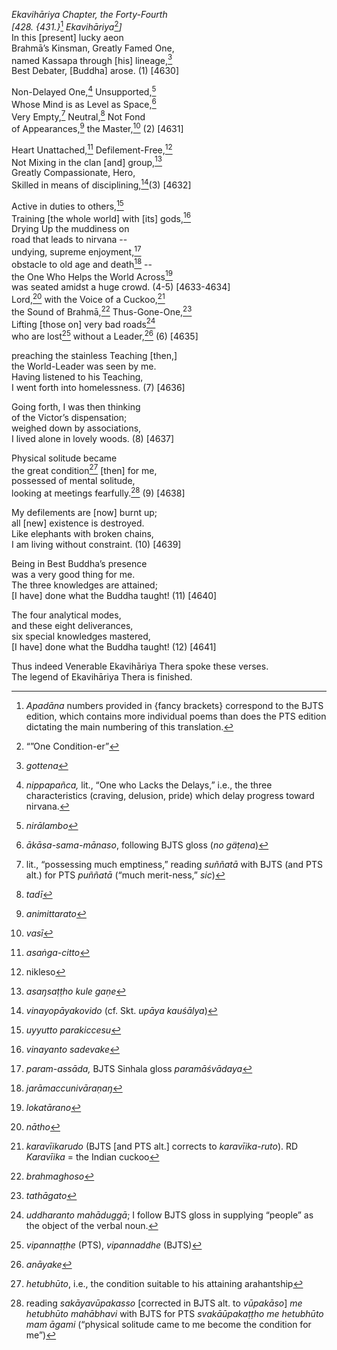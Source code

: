*Ekavihāriya Chapter, the Forty-Fourth*  
*\[428. {431.}*[^1] *Ekavihāriya*[^2]*\]*  
In this \[present\] lucky aeon  
Brahmā’s Kinsman, Greatly Famed One,  
named Kassapa through \[his\] lineage,[^3]  
Best Debater, \[Buddha\] arose. (1) \[4630\]

Non-Delayed One,[^4] Unsupported,[^5]  
Whose Mind is as Level as Space,[^6]  
Very Empty,[^7] Neutral,[^8] Not Fond  
of Appearances,[^9] the Master,[^10] (2) \[4631\]

Heart Unattached,[^11] Defilement-Free,[^12]  
Not Mixing in the clan \[and\] group,[^13]  
Greatly Compassionate, Hero,  
Skilled in means of disciplining,[^14](3) \[4632\]

Active in duties to others,[^15]  
Training \[the whole world\] with \[its\] gods,[^16]  
Drying Up the muddiness on  
road that leads to nirvana --  
undying, supreme enjoyment,[^17]  
obstacle to old age and death[^18] --  
the One Who Helps the World Across[^19]  
was seated amidst a huge crowd. (4-5) \[4633-4634\]  
Lord,[^20] with the Voice of a Cuckoo,[^21]  
the Sound of Brahmā,[^22] Thus-Gone-One,[^23]  
Lifting \[those on\] very bad roads[^24]  
who are lost[^25] without a Leader,[^26] (6) \[4635\]

preaching the stainless Teaching \[then,\]  
the World-Leader was seen by me.  
Having listened to his Teaching,  
I went forth into homelessness. (7) \[4636\]

Going forth, I was then thinking  
of the Victor’s dispensation;  
weighed down by associations,  
I lived alone in lovely woods. (8) \[4637\]

Physical solitude became  
the great condition[^27] \[then\] for me,  
possessed of mental solitude,  
looking at meetings fearfully.[^28] (9) \[4638\]

My defilements are \[now\] burnt up;  
all \[new\] existence is destroyed.  
Like elephants with broken chains,  
I am living without constraint. (10) \[4639\]

Being in Best Buddha’s presence  
was a very good thing for me.  
The three knowledges are attained;  
\[I have\] done what the Buddha taught! (11) \[4640\]

The four analytical modes,  
and these eight deliverances,  
six special knowledges mastered,  
\[I have\] done what the Buddha taught! (12) \[4641\]

Thus indeed Venerable Ekavihāriya Thera spoke these verses.  
The legend of Ekavihāriya Thera is finished.

[^1]: *Apadāna* numbers provided in {fancy brackets} correspond to the
    BJTS edition, which contains more individual poems than does the PTS
    edition dictating the main numbering of this translation.

[^2]: “”One Condition-er”

[^3]: *gottena*

[^4]: *nippapañca,* lit., “One who Lacks the Delays,” i.e., the three
    characteristics (craving, delusion, pride) which delay progress
    toward nirvana.

[^5]: *nirālambo*

[^6]: *ākāsa-sama-mānaso*, following BJTS gloss (*no gäṭena*)

[^7]: lit., “possessing much emptiness,” reading *suññatā* with BJTS
    (and PTS alt.) for PTS *puññatā* (“much merit-ness,” *sic*)

[^8]: *tadī*

[^9]: *animittarato*

[^10]: *vasī*

[^11]: *asaṅga-citto*

[^12]: nikleso

[^13]: *asaŋsaṭṭho kule gaṇe*

[^14]: *vinayopāyakovido* (cf. Skt. *upāya kauśālya*)

[^15]: *uyyutto parakiccesu*

[^16]: *vinayanto sadevake*

[^17]: *param-assāda,* BJTS Sinhala gloss *paramāśvādaya*

[^18]: *jarāmaccunivāraṇaŋ*

[^19]: *lokatārano*

[^20]: *nātho*

[^21]: *karavīikarudo* (BJTS \[and PTS alt.\] corrects to
    *karavīika-ruto*). RD *Karavīika* = the Indian cuckoo

[^22]: *brahmaghoso*

[^23]: *tathāgato*

[^24]: *uddharanto mahāduggā*; I follow BJTS gloss in supplying “people”
    as the object of the verbal noun.

[^25]: *vipannaṭṭhe* (PTS), *vipannaddhe* (BJTS)

[^26]: *anāyake*

[^27]: *hetubhūto*, i.e., the condition suitable to his attaining
    arahantship

[^28]: reading *sakāyavūpakasso* \[corrected in BJTS alt. to
    *vūpakāso*\] *me hetubhūto mahābhavi* with BJTS for PTS
    *svakāūpakaṭṭho me hetubhūto mam āgami* (“physical solitude came to
    me become the condition for me”)
